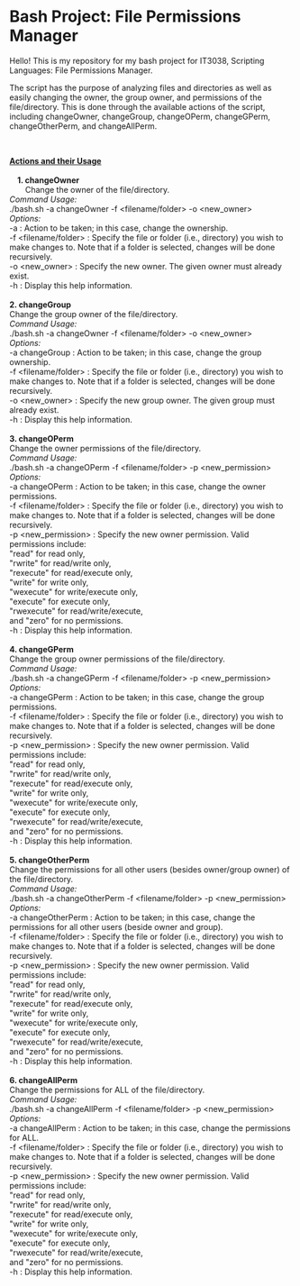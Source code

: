 # Bash Project: File Permissions Manager

Hello! This is my repository for my bash project for IT3038, Scripting Languages: File Permissions Manager.

The script has the purpose of analyzing files and directories as well as easily changing the owner, the group owner, and permissions of the file/directory. This is done through the available actions of the script, including changeOwner, changeGroup, changeOPerm, changeGPerm, changeOtherPerm, and changeAllPerm.

<br>

<ins>**Actions and their Usage**</ins>\
<br>
&emsp;**1. changeOwner**\
&emsp;&emsp;Change the owner of the file/directory.\
          *Command Usage:*\
              ./bash.sh -a changeOwner -f <filename/folder> -o <new_owner>\
          *Options:*\
              -a : Action to be taken; in this case, change the ownership.\
              -f <filename/folder> : Specify the file or folder (i.e., directory) you wish to make changes to. Note that if a folder is selected, changes will be done recursively.\
              -o <new_owner> : Specify the new owner. The given owner must already exist.\
              -h : Display this help information.\
<br>
    **2. changeGroup**\
          Change the group owner of the file/directory.\
          *Command Usage:*\
              ./bash.sh -a changeOwner -f <filename/folder> -o <new_owner>\
          *Options:*\
              -a changeGroup : Action to be taken; in this case, change the group ownership.\
              -f <filename/folder> : Specify the file or folder (i.e., directory) you wish to make changes to. Note that if a folder is selected, changes will be done recursively.\
              -o <new_owner> : Specify the new group owner. The given group must already exist.\
              -h : Display this help information.\
<br>
    **3. changeOPerm**\
          Change the owner permissions of the file/directory.\
          *Command Usage:*\
              ./bash.sh -a changeOPerm -f <filename/folder> -p <new_permission>\
          *Options:*\
              -a changeOPerm : Action to be taken; in this case, change the owner permissions.\
              -f <filename/folder> : Specify the file or folder (i.e., directory) you wish to make changes to. Note that if a folder is selected, changes will be done recursively.\
              -p <new_permission> : Specify the new owner permission. Valid permissions include:\
                    "read" for read only,\
                    "rwrite" for read/write only,\
                    "rexecute" for read/execute only,\
                    "write" for write only,\
                    "wexecute" for write/execute only,\
                    "execute" for execute only,\
                    "rwexecute" for read/write/execute,\
                    and "zero" for no permissions.\
              -h : Display this help information.\
<br>
    **4. changeGPerm**\
          Change the group owner permissions of the file/directory.\
          *Command Usage:*\
              ./bash.sh -a changeGPerm -f <filename/folder> -p <new_permission>\
          *Options:*\
              -a changeGPerm : Action to be taken; in this case, change the group permissions.\
              -f <filename/folder> : Specify the file or folder (i.e., directory) you wish to make changes to. Note that if a folder is selected, changes will be done recursively.\
              -p <new_permission> : Specify the new owner permission. Valid permissions include:\
                    "read" for read only,\
                    "rwrite" for read/write only,\
                    "rexecute" for read/execute only,\
                    "write" for write only,\
                    "wexecute" for write/execute only,\
                    "execute" for execute only,\
                    "rwexecute" for read/write/execute,\
                    and "zero" for no permissions.\
              -h : Display this help information.\
<br>
    **5. changeOtherPerm**\
          Change the permissions for all other users (besides owner/group owner) of the file/directory.\
          *Command Usage:*\
              ./bash.sh -a changeOtherPerm -f <filename/folder> -p <new_permission>\
          *Options:*\
              -a changeOtherPerm : Action to be taken; in this case, change the permissions for all other users (beside owner and group).\
              -f <filename/folder> : Specify the file or folder (i.e., directory) you wish to make changes to. Note that if a folder is selected, changes will be done recursively.\
              -p <new_permission> : Specify the new owner permission. Valid permissions include:\
                    "read" for read only,\
                    "rwrite" for read/write only,\
                    "rexecute" for read/execute only,\
                    "write" for write only,\
                    "wexecute" for write/execute only,\
                    "execute" for execute only,\
                    "rwexecute" for read/write/execute,\
                    and "zero" for no permissions.\
              -h : Display this help information.\
<br>
    **6. changeAllPerm**\
          Change the permissions for ALL of the file/directory.\
          *Command Usage:*\
              ./bash.sh -a changeAllPerm -f <filename/folder> -p <new_permission>\
          *Options:*\
              -a changeAllPerm : Action to be taken; in this case, change the permissions for ALL.\
              -f <filename/folder> : Specify the file or folder (i.e., directory) you wish to make changes to. Note that if a folder is selected, changes will be done recursively.\
              -p <new_permission> : Specify the new owner permission. Valid permissions include:\
                    "read" for read only,\
                    "rwrite" for read/write only,\
                    "rexecute" for read/execute only,\
                    "write" for write only,\
                    "wexecute" for write/execute only,\
                    "execute" for execute only,\
                    "rwexecute" for read/write/execute,\
                    and "zero" for no permissions.\
              -h : Display this help information.
